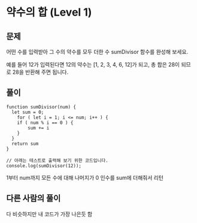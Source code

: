 # 약수의 합 (Level 1)


## 문제

어떤 수를 입력받아 그 수의 약수를 모두 더한 수 sumDivisor 함수를 완성해 보세요.

예를 들어 12가 입력된다면 12의 약수는 [1, 2, 3, 4, 6, 12]가 되고, 총 합은 28이 되므로 28을 반환해 주면 됩니다.


## 풀이

```
function sumDivisor(num) {
  let sum = 0;
	for ( let i = 1; i <= num; i++ ) {
  	if ( num % i == 0 ) {
    	sum += i
    }
  }
  return sum
}

// 아래는 테스트로 출력해 보기 위한 코드입니다.
console.log(sumDivisor(12));
```

1부터 num까지 모든 수에 대해 나머지가 0 인수를 sum에 더해줘서 리턴

## 다른 사람의 풀이

다 비슷하지만 내 코드가 가장 나은듯 함